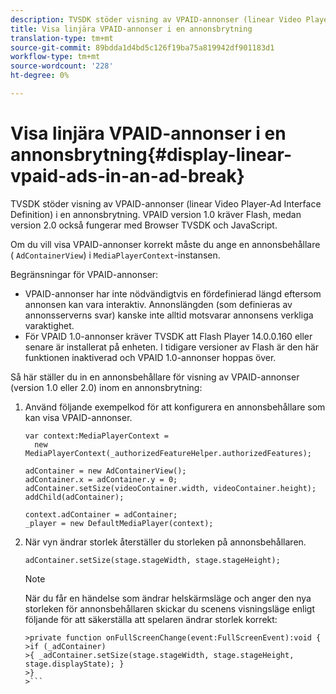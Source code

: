 ```yaml
---
description: TVSDK stöder visning av VPAID-annonser (linear Video Player-Ad Interface Definition) i en annonsbrytning. VPAID version 1.0 kräver Flash, medan version 2.0 också fungerar med Browser TVSDK och JavaScript.
title: Visa linjära VPAID-annonser i en annonsbrytning
translation-type: tm+mt
source-git-commit: 89bdda1d4bd5c126f19ba75a819942df901183d1
workflow-type: tm+mt
source-wordcount: '228'
ht-degree: 0%

---
```



# Visa linjära VPAID-annonser i en annonsbrytning{#display-linear-vpaid-ads-in-an-ad-break}

TVSDK stöder visning av VPAID-annonser (linear Video Player-Ad Interface Definition) i en annonsbrytning. VPAID version 1.0 kräver Flash, medan version 2.0 också fungerar med Browser TVSDK och JavaScript.

Om du vill visa VPAID-annonser korrekt måste du ange en annonsbehållare ( `AdContainerView`) i `MediaPlayerContext`-instansen.

Begränsningar för VPAID-annonser:

* VPAID-annonser har inte nödvändigtvis en fördefinierad längd eftersom annonsen kan vara interaktiv. Annonslängden (som definieras av annonsserverns svar) kanske inte alltid motsvarar annonsens verkliga varaktighet.
* För VPAID 1.0-annonser kräver TVSDK att Flash Player 14.0.0.160 eller senare är installerat på enheten. I tidigare versioner av Flash är den här funktionen inaktiverad och VPAID 1.0-annonser hoppas över.

Så här ställer du in en annonsbehållare för visning av VPAID-annonser (version 1.0 eller 2.0) inom en annonsbrytning:

1. Använd följande exempelkod för att konfigurera en annonsbehållare som kan visa VPAID-annonser.

   ```
   var context:MediaPlayerContext =  
     new MediaPlayerContext(_authorizedFeatureHelper.authorizedFeatures); 
   
   adContainer = new AdContainerView(); 
   adContainer.x = adContainer.y = 0; 
   adContainer.setSize(videoContainer.width, videoContainer.height); 
   addChild(adContainer); 
   
   context.adContainer = adContainer; 
   _player = new DefaultMediaPlayer(context);
   ```

1. När vyn ändrar storlek återställer du storleken på annonsbehållaren.

   ```
   adContainer.setSize(stage.stageWidth, stage.stageHeight);
   ```

   >[!NOTE]
   >
   >När du får en händelse som ändrar helskärmsläge och anger den nya storleken för annonsbehållaren skickar du scenens visningsläge enligt följande för att säkerställa att spelaren ändrar storlek korrekt:
   >
   >
   ```
   >private function onFullScreenChange(event:FullScreenEvent):void { 
   >if (_adContainer) 
   >{ _adContainer.setSize(stage.stageWidth, stage.stageHeight, stage.displayState); } 
   >}
   >```

